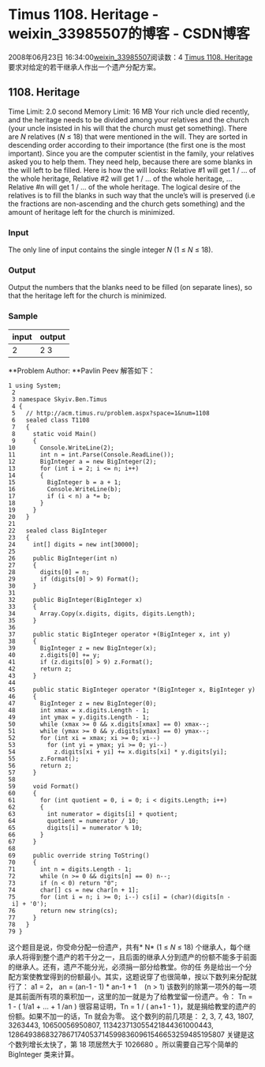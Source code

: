# Timus 1108. Heritage - weixin_33985507的博客 - CSDN博客
2008年06月23日 16:34:00[weixin_33985507](https://me.csdn.net/weixin_33985507)阅读数：4
[Timus 1108. Heritage](http://acm.timus.ru/problem.aspx?space=1&num=1108) 要求对给定的若干继承人作出一个遗产分配方案。
## 1108. Heritage
Time Limit: 2.0 second
Memory Limit: 16 MB
Your
rich uncle died recently, and the heritage needs to be divided among
your relatives and the church (your uncle insisted in his will that the
church must get something). There are *N* relatives (*N* ≤
18) that were mentioned in the will. They are sorted in descending
order according to their importance (the first one is the most
important). Since you are the computer scientist in the family, your
relatives asked you to help them. They need help, because there are
some blanks in the will left to be filled. Here is how the will looks:
Relative #1 will get 1  / ... of the whole heritage, 
Relative #2 will get 1  / ... of the whole heritage,
...
Relative #n will get 1 /  ... of the whole heritage.
The logical desire of the relatives
is to fill the blanks in such way that the uncle’s will is preserved
(i.e the fractions are non-ascending and the church gets something) and
the amount of heritage left for the church is minimized.
### Input
The only line of input contains the single integer *N* (1 ≤ *N* ≤ 18).
### Output
Output the numbers that the blanks need to be filled (on separate lines), so that the heritage left for the church is minimized.
### Sample
|input|output|
|----|----|
|2|2            3|
**Problem Author: **Pavlin Peev
解答如下：
```
1 using System;
 2 
 3 namespace Skyiv.Ben.Timus
 4 {
 5   // http://acm.timus.ru/problem.aspx?space=1&num=1108
 6   sealed class T1108
 7   {
 8     static void Main()
 9     {
10       Console.WriteLine(2);
11       int n = int.Parse(Console.ReadLine());
12       BigInteger a = new BigInteger(2);
13       for (int i = 2; i <= n; i++)
14       {
15         BigInteger b = a + 1;
16         Console.WriteLine(b);
17         if (i < n) a *= b;
18       }
19     }
20   }
21 
22   sealed class BigInteger
23   {
24     int[] digits = new int[30000];
25 
26     public BigInteger(int n)
27     {
28       digits[0] = n;
29       if (digits[0] > 9) Format();
30     }
31 
32     public BigInteger(BigInteger x)
33     {
34       Array.Copy(x.digits, digits, digits.Length);
35     }
36 
37     public static BigInteger operator +(BigInteger x, int y)
38     {
39       BigInteger z = new BigInteger(x);
40       z.digits[0] += y;
41       if (z.digits[0] > 9) z.Format();
42       return z;
43     }
44 
45     public static BigInteger operator *(BigInteger x, BigInteger y)
46     {
47       BigInteger z = new BigInteger(0);
48       int xmax = x.digits.Length - 1;
49       int ymax = y.digits.Length - 1;
50       while (xmax >= 0 && x.digits[xmax] == 0) xmax--;
51       while (ymax >= 0 && y.digits[ymax] == 0) ymax--;
52       for (int xi = xmax; xi >= 0; xi--)
53         for (int yi = ymax; yi >= 0; yi--)
54           z.digits[xi + yi] += x.digits[xi] * y.digits[yi];
55       z.Format();
56       return z;
57     }
58 
59     void Format()
60     {
61       for (int quotient = 0, i = 0; i < digits.Length; i++)
62       {
63         int numerator = digits[i] + quotient;
64         quotient = numerator / 10;
65         digits[i] = numerator % 10;
66       }
67     }
68 
69     public override string ToString()
70     {
71       int n = digits.Length - 1;
72       while (n >= 0 && digits[n] == 0) n--;
73       if (n < 0) return "0";
74       char[] cs = new char[n + 1];
75       for (int i = n; i >= 0; i--) cs[i] = (char)(digits[n - i] + '0');
76       return new string(cs);
77     }
78   }
79 }
```
这个题目是说，你受命分配一份遗产，共有* N* (1 ≤ *N* ≤ 18)
个继承人，每个继承人将得到整个遗产的若干分之一，且后面的继承人分到遗产的份额不能多于前面的继承人。还有，遗产不能分光，必须捐一部分给教堂。你的任
务是给出一个分配方案使教堂得到的份额最小。其实，这题说穿了也很简单，按以下数列来分配就行了：
a1 = 2， an = (an-1 - 1) * an-1 + 1    (n > 1)
该数列的除第一项外的每一项是其前面所有项的乘积加一，这里的加一就是为了给教堂留一份遗产。令：
Tn = 1 - ( 1/a1 + ... + 1 /an )
很容易证明，Tn = 1 / ( an+1 - 1 )，就是捐给教堂的遗产的份额。如果不加一的话，Tn 就会为零。
这个数列的前几项是：
2, 3, 7, 43, 1807, 3263443, 10650056950807, 113423713055421844361000443,
12864938683278671740537145998360961546653259485195807
关键是这个数列增长太快了，第 18 项居然大于 1026680 。所以需要自己写个简单的 BigInteger 类来计算。
